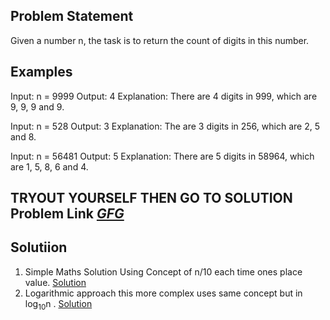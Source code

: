 ## Problem Statement 
Given a number n, the task is to return the count of digits in this number.

## Examples
Input: n = 9999
Output: 4
Explanation: There are 4 digits in 999, which are 9, 9, 9 and 9.

Input: n = 528
Output: 3
Explanation: The are 3 digits in 256, which are 2, 5 and 8.

Input: n = 56481
Output: 5
Explanation: There are 5 digits in 58964, which are 1, 5, 8, 6 and 4.


## TRYOUT YOURSELF THEN GO TO SOLUTION Problem Link <i>[GFG](https://www.geeksforgeeks.org/problems/count-digits-1606889545/1)</i>

## Solutiion
1. Simple Maths Solution Using Concept of n/10 each time ones place value. [Solution](./simple_approach.cpp)
2. Logarithmic approach this more complex uses same concept but in log<sub>10</sub>n . [Solution](./log_solution.cpp)
